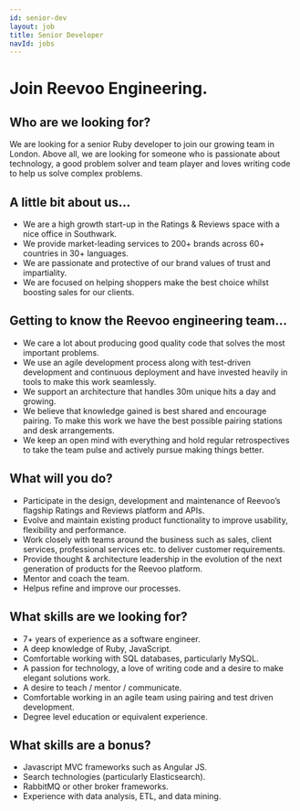 ```yaml
---
id: senior-dev
layout: job
title: Senior Developer
navId: jobs
---
```


# Join Reevoo Engineering.

## Who are we looking for?
We are looking for a senior Ruby developer to join our growing team in London. Above all, we are looking for someone who is passionate about technology, a good problem solver and team player and loves writing code to help us solve complex problems.

## A little bit about us…
+ We are a high growth start-up in the Ratings & Reviews space with a nice office in Southwark.
+ We provide market-leading services to 200+ brands across 60+ countries in 30+ languages.
+ We are passionate and protective of our brand values of trust and impartiality.
+ We are focused on helping shoppers make the best choice whilst boosting sales for our clients.

## Getting to know the Reevoo engineering team…
+ We care a lot about producing good quality code that solves the most important problems.
+ We use an agile development process along with test-driven development and continuous deployment and have invested heavily in tools to make this work seamlessly.
+ We support an architecture that handles 30m unique hits a day and growing.
+ We believe that knowledge gained is best shared and encourage pairing. To make this work we have the best possible pairing stations and desk arrangements.
+ We keep an open mind with everything and hold regular retrospectives to take the team pulse and actively pursue making things better.

## What will you do?
+ Participate in the design, development and maintenance of Reevoo’s flagship Ratings and Reviews platform and APIs.
+ Evolve and maintain existing product functionality to improve usability, flexibility and performance.
+ Work closely with teams around the business such as sales, client services, professional services etc. to deliver customer requirements.
+ Provide thought & architecture leadership in the evolution of the next generation of products for the Reevoo platform.
+ Mentor and coach the team.
+ Helpus refine and improve our processes.

## What skills are we looking for?
+ 7+ years of experience as a software engineer.
+ A deep knowledge of Ruby, JavaScript.
+ Comfortable working with SQL databases, particularly MySQL.
+ A passion for technology, a love of writing code and a desire to make elegant solutions work.
+ A desire to teach / mentor / communicate.
+ Comfortable working in an agile team using pairing and test driven development.
+ Degree level education or equivalent experience.

## What skills are a bonus?
+ Javascript MVC frameworks such as Angular JS.
+ Search technologies (particularly Elasticsearch).
+ RabbitMQ or other broker frameworks.
+ Experience with data analysis, ETL, and data mining.

